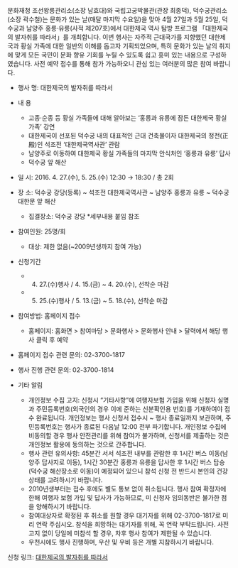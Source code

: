 문화재청 조선왕릉관리소(소장 남효대)와 국립고궁박물관(관장 최종덕), 덕수궁관리소(소장 곽수철)는 문화가 있는 날(매달 마지막 수요일)을 맞아 4월 27일과 5월 25일, 덕수궁과 남양주 홍릉‧유릉(사적 제207호)에서 대한제국 역사 탐방 프로그램 「대한제국의 발자취를 따라서」를 개최합니다.
이번 행사는 자주적 근대국가를 지향했던 대한제국과 황실 가족에 대한 일반의 이해를 돕고자 기획되었으며, 특히 문화가 있는 날의 취지에 맞게 모든 국민이 문화 향유 기회를 누릴 수 있도록 쉽고 흥미 있는 내용으로 구성하였습니다.
사전 예약 접수를 통해 참가 가능하오니 관심 있는 여러분의 많은 참여 바랍니다.

- 행사 명: 대한제국의 발자취를 따라서

- 내 용
  - 고종‧순종 등 황실 가족들에 대해 알아보는 ‘홍릉과 유릉에 잠든 대한제국 황실 가족’ 강연
  - 대한제국이 선포된 덕수궁 내의 대표적인 근대 건축물이자 대한제국의 정전(正殿)인 석조전 ‘대한제국역사관’ 관람
  - 남양주로 이동하여 대한제국 황실 가족들의 마지막 안식처인 ‘홍릉과 유릉’ 답사
  - 덕수궁 앞 해산

- 일 시: 2016. 4. 27.(수), 5. 25.(수) 12:30 → 18:30 / 총 2회

- 장 소: 덕수궁 강당(등록) ~ 석조전 대한제국역사관 ~ 남양주 홍릉과 유릉 ~ 덕수궁 대한문 앞 해산
  - 집결장소: 덕수궁 강당 \*세부내용 붙임 참조

- 참여인원: 25명/회
  - 대상: 제한 없음(~2009년생까지 참여 가능)

- 신청기간
  - 4. 27.(수)행사 / 4. 15.(금) ~ 4. 20.(수), 선착순 마감
  - 5. 25.(수)행사 / 5. 13.(금) ~ 5. 18.(수), 선착순 마감

- 참여방법: 홈페이지 접수
  - 홈페이지: 홈화면 > 참여마당 > 문화행사 > 문화행사 안내 > 달력에서 해당 행사 클릭 후 예약

- 홈페이지 접수 관련 문의: 02-3700-1817
- 행사 진행 관련 문의: 02-3700-1814

- 기타 알림
  - 개인정보 수집 고지: 신청시 “기타사항”에 여행자보험 가입을 위해 신청자 실명과 주민등록번호(외국인의 경우 이에 준하는 신분확인용 번호)를 기재하여야 접수 완료됩니다. 개인정보는 행사 신청서 접수시 ~ 행사 종료일까지 보관하며, 주민등록번호는 행사가 종료된 다음날 12:00 전부 파기합니다. 개인정보 수집에 비동의할 경우 행사 안전관리를 위해 참여가 불가하며, 신청서를 제출하는 것은 개인정보 활용에 동의하는 것으로 간주합니다.
  - 행사 관련 유의사항: 45분간 서서 석조전 내부를 관람한 후 1시간 버스 이동(남양주 답사지로 이동), 1시간 30분간 홍릉과 유릉을 답사한 후 1시간 버스 탑승(덕수궁 해산장소로 이동)이 예정되어 있으니 참석 신청 전 반드시 본인의 건강상태를 고려하시기 바랍니다.
  - 2010년생부터는 접수 후에도 별도 통보 없이 취소됩니다. 행사 참여 확정자에 한해 여행자 보험 가입 및 답사가 가능하므로, 미 신청자 임의동반은 불가한 점을 양해하시기 바랍니다.
  - 참여대상자로 확정된 후 취소를 원할 경우 대기자를 위해 02-3700-1817로 미리 연락 주십시오. 참석을 희망하는 대기자를 위해, 꼭 연락 부탁드립니다. 사전 고지 없이 당일에 미참석 할 경우, 차후 행사 참여가 제한될 수 있습니다.
  - 우천시에도 행사 진행하며, 우산 및 우비 등은 개별 지참하시기 바랍니다.

신청 링크: [대한제국의 발자취를 따라서](http://royaltombs.cha.go.kr/portal/selectEventList.do?mn=RT_03_02_01&siteNm=RT)